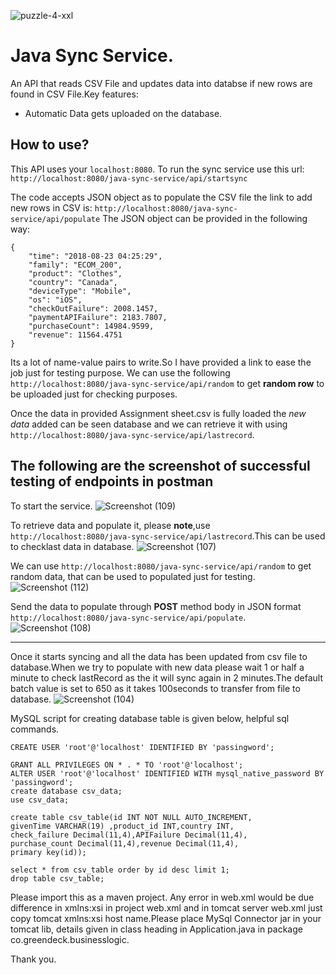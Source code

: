 ![puzzle-4-xxl](https://user-images.githubusercontent.com/96864350/171295652-b3bed83d-1f8a-4b21-bcee-185ebc2f4d46.png)
# Java Sync Service.

An API that reads CSV File and updates data into databse if new rows are found in CSV File.Key features:

- Automatic Data gets uploaded on the database.

How to use?
--
This API uses your `localhost:8080`.
To run the sync service use this url:
    `http://localhost:8080/java-sync-service/api/startsync`
    
The code accepts JSON object as to populate the CSV file the link to add new rows in CSV is: `http://localhost:8080/java-sync-service/api/populate`
The JSON object can be provided in the following way:

```
{
    "time": "2018-08-23 04:25:29",
    "family": "ECOM_200",
    "product": "Clothes",
    "country": "Canada",
    "deviceType": "Mobile",
    "os": "iOS",
    "checkOutFailure": 2008.1457,
    "paymentAPIFailure": 2183.7807,
    "purchaseCount": 14984.9599,
    "revenue": 11564.4751
}

```
Its a lot of name-value pairs to write.So I have provided a link to ease the job just for testing purpose.
We can use the following `http://localhost:8080/java-sync-service/api/random` to get **random row** to be uploaded just for checking purposes.

Once the data in provided Assignment sheet.csv is fully loaded the _new data_ added can be seen database and we can retrieve it with using `http://localhost:8080/java-sync-service/api/lastrecord`.

The following are the screenshot of successful testing of endpoints in postman
---
To start the service.
![Screenshot (109)](https://user-images.githubusercontent.com/96864350/171312552-28d7efbb-1191-43ce-9cdd-1ce368bbff84.png)

To retrieve data and populate it, please **note**,use `http://localhost:8080/java-sync-service/api/lastrecord`.This can be used to checklast data in database.
![Screenshot (107)](https://user-images.githubusercontent.com/96864350/171312888-7ef5d27d-0d65-4e2e-b002-a4795d57a33a.png)

We can use `http://localhost:8080/java-sync-service/api/random` to get random data, that can be used to populated just for testing.
![Screenshot (112)](https://user-images.githubusercontent.com/96864350/171313586-d9cccd7e-cd64-4511-b5dd-51da20731385.png)


Send the data to populate through **POST** method body in JSON format `http://localhost:8080/java-sync-service/api/populate`.
![Screenshot (108)](https://user-images.githubusercontent.com/96864350/171313183-15b37be8-6325-40db-be93-977a1faa6ce7.png)

---

Once it starts syncing and all the data has been updated from csv file to database.When we try to populate with new data please wait 1 or half a minute to check lastRecord as the it will sync again in 2 minutes.The default batch value is set to 650 as it takes 100seconds to transfer from file to database.
![Screenshot (104)](https://user-images.githubusercontent.com/96864350/171314081-0051322d-f36c-4a26-8c45-a7ca630383ca.png)

MySQL script for creating database table is given below, helpful sql commands.
```
CREATE USER 'root'@'localhost' IDENTIFIED BY 'passingword';

GRANT ALL PRIVILEGES ON * . * TO 'root'@'localhost';
ALTER USER 'root'@'localhost' IDENTIFIED WITH mysql_native_password BY 'passingword';
create database csv_data;
use csv_data;

create table csv_table(id INT NOT NULL AUTO_INCREMENT,
givenTime VARCHAR(19) ,product_id INT,country INT,
check_failure Decimal(11,4),APIFailure Decimal(11,4),
purchase_count Decimal(11,4),revenue Decimal(11,4),
primary key(id));

select * from csv_table order by id desc limit 1;
drop table csv_table;

```

Please import this as a maven project.
Any error in web.xml would be due difference in xmlns:xsi in project web.xml and in tomcat server web.xml just copy tomcat xmlns:xsi host name.Please place MySql Connector jar in your tomcat lib, details given in class heading in Application.java in package co.greendeck.businesslogic.

Thank you.
